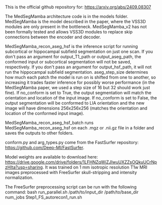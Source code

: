 This is the official github repository for: https://arxiv.org/abs/2409.08307

The MedSegMamba architecture code is in the models folder. MedSegMamba is the model described in the paper, where the VSS3D modules are only present in the bottleneck. MedSegMamba_v2 has not been formally tested and allows VSS3D modules to replace skip connections between the encoder and decoder.

MedSegMamba_recon_aseg_hsf is the inference script for running subcortical or hippocampal subfield segmentation on just one scan. If you don't pass an argument for output_T1_path or output_aseg_path, the conformed input or subcortical segmentation will not be saved, respectively. If you don't pass an argument for output_hsf_path, it will not run the hippocampal subfield segmentation. aseg_step_size determines how much each patch the model is run on is shifted from one to another, so increasing it trades faster inference for possibly worse performance (in the MedSegMamba paper, we used a step size of 16 but 32 should work just fine). If no_conform is set to True, the output segmentation will match the orientation and location of the input image. If no_conform is set to False, the output segmentation will be conformed to LIA orientation and the new image will have dimensions 256x256x256 (matches the orientation and location of the conformed input image).

MedSegMamba_recon_aseg_hsf_batch runs MedSegMamba_recon_aseg_hsf on each .mgz or .nii.gz file in a folder and saves the outputs to other folders.

conform.py and arg_types.py come from the FastSurfer repository: https://github.com/Deep-MI/FastSurfer.

Model weights are available to download here: https://drive.google.com/drive/folders/1LFHNZqWiZJIwuUXZZsOQkuUCrNpzHIta?usp=sharing. It was trained on 1 mm isotropic resolution T1w MRI images preprocessed with FreeSurfer skull-stripping and intensity normalization.

The FreeSurfer preprocessing script can be run with the following command: bash run_parallel.sh /path/to/input_dir /path/to/base_dir num_jobs Step1_FS_autorecon1_run.sh